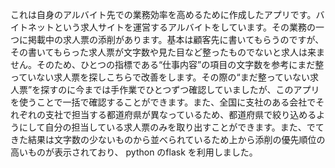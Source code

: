 これは自身のアルバイト先での業務効率を高めるために作成したアプリです。バイトネットという求人サイトを運営するアルバイトをしています。その業務の一つに掲載中の求人票の添削があります。基本は顧客先に書いてもらうのですが、その書いてもらった求人票が文字数や見た目など整ったものでないと求人は来ません。そのため、ひとつの指標である“仕事内容”の項目の文字数を参考にまだ整っていない求人票を探しこちらで改善をします。その際の“まだ整っていない求人票”を探すのに今までは手作業でひとつずつ確認していましたが、このアプリを使うことで一括で確認することができます。また、全国に支社のある会社でそれぞれの支社で担当する都道府県が異なっているため、都道府県で絞り込めるようにして自分の担当している求人票のみを取り出すことができます。また、でてきた結果は文字数の少ないものから並べられているため上から添削の優先順位の高いものが表示されており、 python のflask を利用しました。

